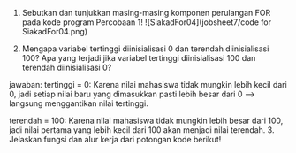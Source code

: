 1. Sebutkan dan tunjukkan masing-masing komponen perulangan FOR pada kode program Percobaan 1!
![SiakadFor04](jobsheet7/code for SiakadFor04.png)

2. Mengapa variabel tertinggi diinisialisasi 0 dan terendah diinisialisasi 100? Apa yang terjadi jika variabel tertinggi diinisialisasi 100 dan terendah diinisialisasi 0?

jawaban: tertinggi = 0: Karena nilai mahasiswa tidak mungkin lebih kecil dari 0, jadi setiap nilai baru yang dimasukkan pasti lebih besar dari 0 —> langsung menggantikan nilai tertinggi.

terendah = 100: Karena nilai mahasiswa tidak mungkin lebih besar dari 100, jadi nilai pertama yang lebih kecil dari 100 akan menjadi nilai terendah.
3. Jelaskan fungsi dan alur kerja dari potongan kode berikut!